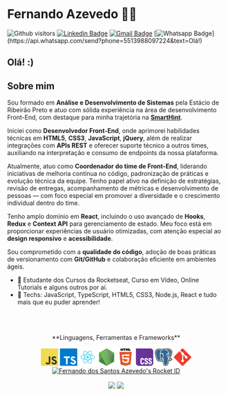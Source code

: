 # Fernando Azevedo :man_technologist:  


![Github visitors](https://komarev.com/ghpvc/?username=fernandoaz09&color=7159c0&style=flat-square)
[![Linkedin Badge](https://img.shields.io/badge/-LinkedIn-blue?style=flat-square&logo=Linkedin&logoColor=white&link=https://https://www.linkedin.com/in/azevedo-fernando/)](https://www.linkedin.com/in/azevedo-fernando/)
[![Gmail Badge](https://img.shields.io/badge/-Gmail-c14438?style=flat-square&logo=Gmail&logoColor=white&link=mailto:fsazevedo09@gmail.com)](mailto:fsazevedo09@gmail.com)
[![Whatsapp Badge](https://img.shields.io/badge/-Whatsapp-4CA143?style=flat-square&labelColor=4CA143&logo=whatsapp&logoColor=white&link=https://api.whatsapp.com/send?phone=5513988097224&text=Olá!)](https://api.whatsapp.com/send?phone=5513988097224&text=Olá!)

## Olá! :)

## Sobre mim

Sou formado em **Análise e Desenvolvimento de Sistemas** pela Estácio de Ribeirão Preto e atuo com sólida experiência na área de desenvolvimento Front-End, com destaque para minha trajetória na <a href="https://www.smarthint.co">**SmartHint**</a>.

Iniciei como **Desenvolvedor Front-End**, onde aprimorei habilidades técnicas em **HTML5**, **CSS3**, **JavaScript**, **jQuery**, além de realizar integrações com **APIs REST** e oferecer suporte técnico a outros times, auxiliando na interpretação e consumo de endpoints da nossa plataforma.

Atualmente, atuo como **Coordenador do time de Front-End**, liderando iniciativas de melhoria contínua no código, padronização de práticas e evolução técnica da equipe. Tenho papel ativo na definição de estratégias, revisão de entregas, acompanhamento de métricas e desenvolvimento de pessoas — com foco especial em promover a diversidade e o crescimento individual dentro do time.

Tenho amplo domínio em **React**, incluindo o uso avançado de **Hooks**, **Redux** e **Context API** para gerenciamento de estado. Meu foco está em proporcionar experiências de usuário otimizadas, com atenção especial ao **design responsivo** e **acessibilidade**.

Sou comprometido com a **qualidade do código**, adoção de boas práticas de versionamento com **Git/GitHub** e colaboração eficiente em ambientes ágeis.


- 🚀 Estudante dos Cursos da Rocketseat, Curso em Vídeo, Online Tutorials e alguns outros por aí.
- :purple_heart: Techs: JavaScript, TypeScript, HTML5, CSS3, Node.js, React e tudo mais que eu puder aprender!
<br>
<br>
<br>

<div align="center">
  **Linguagens, Ferramentas e Frameworks** 
  <br>
  <br>
  <img height="40" src="https://raw.githubusercontent.com/github/explore/80688e429a7d4ef2fca1e82350fe8e3517d3494d/topics/javascript/javascript.png">  <img height="40" src="https://raw.githubusercontent.com/github/explore/80688e429a7d4ef2fca1e82350fe8e3517d3494d/topics/typescript/typescript.png">  <img height="40" src="https://raw.githubusercontent.com/github/explore/80688e429a7d4ef2fca1e82350fe8e3517d3494d/topics/react/react.png">  <img height="40" src="https://raw.githubusercontent.com/github/explore/80688e429a7d4ef2fca1e82350fe8e3517d3494d/topics/nodejs/nodejs.png">  <img height="40" src="https://raw.githubusercontent.com/github/explore/80688e429a7d4ef2fca1e82350fe8e3517d3494d/topics/html/html.png">  <img height="40" src="https://raw.githubusercontent.com/github/explore/80688e429a7d4ef2fca1e82350fe8e3517d3494d/topics/css/css.png">  <img height="40" src="https://raw.githubusercontent.com/github/explore/80688e429a7d4ef2fca1e82350fe8e3517d3494d/topics/postgresql/postgresql.png">  <img height="40" src="https://raw.githubusercontent.com/github/explore/80688e429a7d4ef2fca1e82350fe8e3517d3494d/topics/git/git.png">
</div>
 <div align="center">
  <a href="https://app.rocketseat.com.br/me/fernando-azevedo"><img src="https://app.rocketseat.com.br/api/rocketid/share?slug=fernando-azevedo&type=card" width="280" alt="Fernando dos Santos Azevedo's Rocket ID"/></a>
 </div>
 <br>
  
 <div align="center">
  <img height='180em' src="https://github-readme-stats.vercel.app/api?username=fernandoaz09&theme=github_dark&show_icons=true">
  <img height='180em' src="https://github-readme-stats.vercel.app/api/top-langs/?username=fernandoaz09&layout=compact&theme=github_dark">
 </div>  
 
